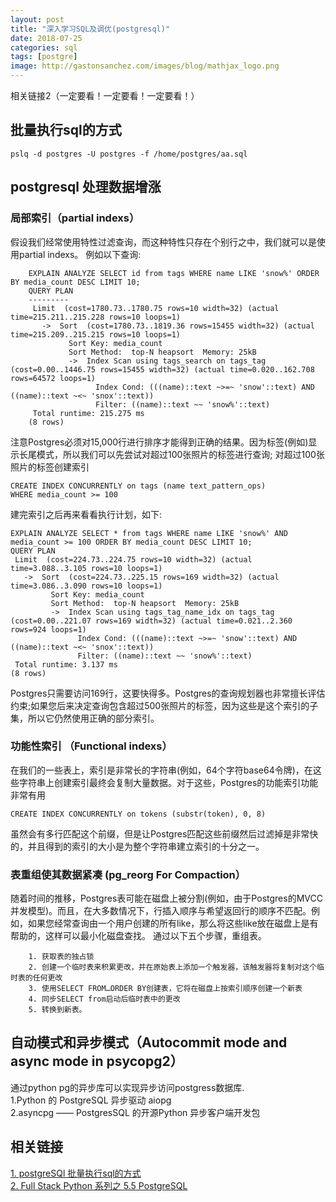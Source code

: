 ```yaml
---
layout: post
title: "深入学习SQL及调优(postgresql)"
date: 2018-07-25
categories: sql
tags: [postgre]
image: http://gastonsanchez.com/images/blog/mathjax_logo.png
---
```

相关链接2（一定要看！一定要看！一定要看！）
<!-- more -->
## 批量执行sql的方式
    pslq -d postgres -U postgres -f /home/postgres/aa.sql
    
## postgresql 处理数据增涨
### 局部索引（partial indexs）
假设我们经常使用特性过滤查询，而这种特性只存在个别行之中，我们就可以是使用partial indexs。
例如以下查询:
~~~
    EXPLAIN ANALYZE SELECT id from tags WHERE name LIKE 'snow%' ORDER BY media_count DESC LIMIT 10;      
    QUERY PLAN   
    ---------                                                                  
     Limit  (cost=1780.73..1780.75 rows=10 width=32) (actual time=215.211..215.228 rows=10 loops=1)
       ->  Sort  (cost=1780.73..1819.36 rows=15455 width=32) (actual time=215.209..215.215 rows=10 loops=1)
             Sort Key: media_count
             Sort Method:  top-N heapsort  Memory: 25kB
             ->  Index Scan using tags_search on tags_tag  (cost=0.00..1446.75 rows=15455 width=32) (actual time=0.020..162.708 rows=64572 loops=1)
                   Index Cond: (((name)::text ~>=~ 'snow'::text) AND ((name)::text ~<~ 'snox'::text))
                   Filter: ((name)::text ~~ 'snow%'::text)
     Total runtime: 215.275 ms
    (8 rows)
~~~
注意Postgres必须对15,000行进行排序才能得到正确的结果。因为标签(例如)显示长尾模式，所以我们可以先尝试对超过100张照片的标签进行查询;
对超过100张照片的标签创建索引
~~~
CREATE INDEX CONCURRENTLY on tags (name text_pattern_ops) 
WHERE media_count >= 100
~~~
建完索引之后再来看看执行计划，如下:
~~~
EXPLAIN ANALYZE SELECT * from tags WHERE name LIKE 'snow%' AND media_count >= 100 ORDER BY media_count DESC LIMIT 10;
QUERY PLAN
 Limit  (cost=224.73..224.75 rows=10 width=32) (actual time=3.088..3.105 rows=10 loops=1)
   ->  Sort  (cost=224.73..225.15 rows=169 width=32) (actual time=3.086..3.090 rows=10 loops=1)
         Sort Key: media_count
         Sort Method:  top-N heapsort  Memory: 25kB
         ->  Index Scan using tags_tag_name_idx on tags_tag  (cost=0.00..221.07 rows=169 width=32) (actual time=0.021..2.360 rows=924 loops=1)
               Index Cond: (((name)::text ~>=~ 'snow'::text) AND ((name)::text ~<~ 'snox'::text))
               Filter: ((name)::text ~~ 'snow%'::text)
 Total runtime: 3.137 ms
(8 rows)
~~~
Postgres只需要访问169行，这要快得多。Postgres的查询规划器也非常擅长评估约束;如果您后来决定查询包含超过500张照片的标签，因为这些是这个索引的子集，所以它仍然使用正确的部分索引。

### 功能性索引 （Functional indexs）
在我们的一些表上，索引是非常长的字符串(例如，64个字符base64令牌)，在这些字符串上创建索引最终会复制大量数据。对于这些，Postgres的功能索引功能非常有用
~~~
CREATE INDEX CONCURRENTLY on tokens (substr(token), 0, 8)
~~~
虽然会有多行匹配这个前缀，但是让Postgres匹配这些前缀然后过滤掉是非常快的，并且得到的索引的大小是为整个字符串建立索引的十分之一。

###  表重组使其数据紧凑 (pg_reorg For Compaction）
随着时间的推移，Postgres表可能在磁盘上被分割(例如，由于Postgres的MVCC并发模型)。而且，在大多数情况下，行插入顺序与希望返回行的顺序不匹配。例如，如果您经常查询由一个用户创建的所有like，那么将这些like放在磁盘上是有帮助的，这样可以最小化磁盘查找。
通过以下五个步骤，重组表。
~~~
    1. 获取表的独占锁
    2. 创建一个临时表来积累更改，并在原始表上添加一个触发器，该触发器将复制对这个临时表的任何更改
    3. 使用SELECT FROM…ORDER BY创建表，它将在磁盘上按索引顺序创建一个新表
    4. 同步SELECT from启动后临时表中的更改
    5. 转换到新表。
~~~ 
##  自动模式和异步模式（Autocommit mode and async mode in psycopg2）
通过python pg的异步库可以实现异步访问postgress数据库.  
    1.Python 的 PostgreSQL 异步驱动 aiopg  
    2.asyncpg —— PostgresSQL 的开源Python 异步客户端开发包


## 相关链接
[1. postgreSQl 批量执行sql的方式](https://blog.csdn.net/luojinbai/article/details/44407399)  
[2. Full Stack Python 系列之 5.5 PostgreSQL](https://www.atjiang.com/fullstackpython-5.5-postgresql/)

